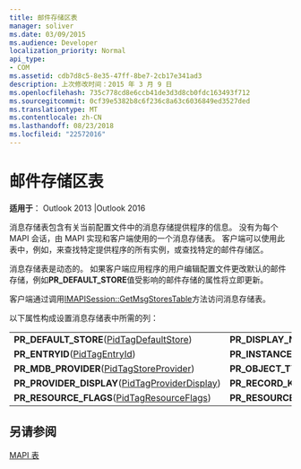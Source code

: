 ```yaml
---
title: 邮件存储区表
manager: soliver
ms.date: 03/09/2015
ms.audience: Developer
localization_priority: Normal
api_type:
- COM
ms.assetid: cdb7d8c5-8e35-47ff-8be7-2cb17e341ad3
description: 上次修改时间：2015 年 3 月 9 日
ms.openlocfilehash: 735c778cd8e6ccb41de3d3d8cb0fdc163493f712
ms.sourcegitcommit: 0cf39e5382b8c6f236c8a63c6036849ed3527ded
ms.translationtype: MT
ms.contentlocale: zh-CN
ms.lasthandoff: 08/23/2018
ms.locfileid: "22572016"
---
```

# <a name="message-store-tables"></a>邮件存储区表

  
  
**适用于**： Outlook 2013 |Outlook 2016 
  
消息存储表包含有关当前配置文件中的消息存储提供程序的信息。 没有为每个 MAPI 会话，由 MAPI 实现和客户端使用的一个消息存储表。 客户端可以使用此表中，例如，来查找特定提供程序的所有实例，或查找特定的邮件存储区。 
  
消息存储表是动态的。 如果客户端应用程序的用户编辑配置文件更改默认的邮件存储，例如**PR_DEFAULT_STORE**值受影响的邮件存储的属性将立即更新。 
  
客户端通过调用[IMAPISession::GetMsgStoresTable](imapisession-getmsgstorestable.md)方法访问消息存储表。 
  
以下属性构成设置消息存储表中所需的列：
  
|||
|:-----|:-----|
|**PR_DEFAULT_STORE**([PidTagDefaultStore](pidtagdefaultstore-canonical-property.md))  <br/> |**PR_DISPLAY_NAME**([PidTagDisplayName](pidtagdisplayname-canonical-property.md))  <br/> |
|**PR_ENTRYID**([PidTagEntryId](pidtagentryid-canonical-property.md))  <br/> |**PR_INSTANCE_KEY**([PidTagInstanceKey](pidtaginstancekey-canonical-property.md))  <br/> |
|**PR_MDB_PROVIDER**([PidTagStoreProvider](pidtagstoreprovider-canonical-property.md))  <br/> |**PR_OBJECT_TYPE**([PidTagObjectType](pidtagobjecttype-canonical-property.md))  <br/> |
|**PR_PROVIDER_DISPLAY**([PidTagProviderDisplay](pidtagproviderdisplay-canonical-property.md))  <br/> |**PR_RECORD_KEY**([PidTagRecordKey](pidtagrecordkey-canonical-property.md))  <br/> |
|**PR_RESOURCE_FLAGS**([PidTagResourceFlags](pidtagresourceflags-canonical-property.md))  <br/> |**PR_RESOURCE_TYPE**([PidTagResourceType](pidtagresourcetype-canonical-property.md))  <br/> |
   
## <a name="see-also"></a>另请参阅



[MAPI 表](mapi-tables.md)

